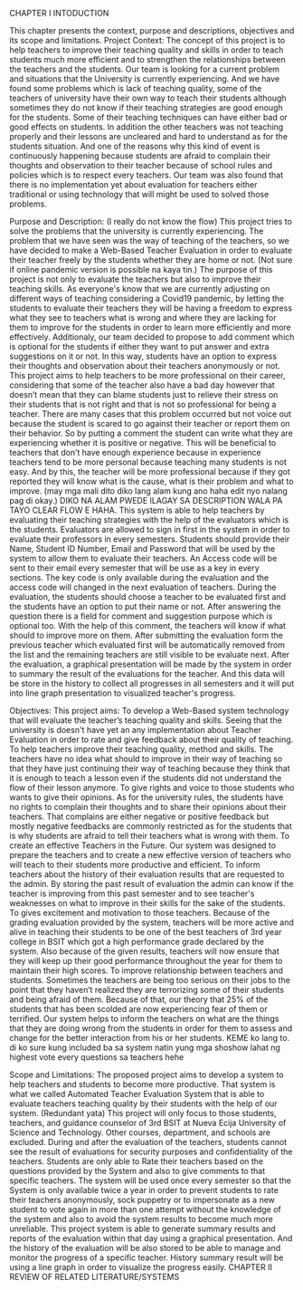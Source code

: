 CHAPTER I
INTODUCTION

This chapter presents the context, purpose and descriptions, objectives and its scope and limitations.
Project Context:
The concept of this project is to help teachers to improve their teaching quality and skills in order to teach students much more efficient and to strengthen the relationships between the teachers and the students.
Our team is looking for a current problem and situations that the University is currently experiencing. And we have found some problems which is lack of teaching quality, some of the teachers of university have their own way to teach their students although sometimes they do not know if their teaching strategies are good enough for the students. Some of their teaching techniques can have either bad or good effects on students. In addition the other teachers was not teaching properly and their lessons are uncleared and hard to understand as for the students situation. And one of the reasons why this kind of event is continuously happening because students are afraid to complain their thoughts and observation to their teacher because of school rules and policies which is to respect every teachers.  Our team was also found that there is no implementation yet about evaluation for teachers either traditional or using technology that will might be used to solved those problems. 

Purpose and Description: (I really do not know the flow)
This project tries to solve the problems that the university is currently experiencing. The problem that we have seen was the way of teaching of the teachers, so we have decided to make a Web-Based Teacher Evaluation in order to evaluate their teacher freely by the students whether they are home or not. (Not sure if online pandemic version is possible na kaya tin.)
The purpose of this project is not only to evaluate the teachers but also to improve their teaching skills. As everyone's know that we are currently adjusting on different ways of teaching considering a Covid19 pandemic, by letting the students to evaluate their teachers they will be having a freedom to express what they see to teachers what is wrong and where they are lacking for them to improve for the students in order to learn more efficiently and more effectively.
Additionaly, our team decided to propose to add comment which is optional for the students if either they want to put answer and extra suggestions on it or not. In this way, students have an option to express their thoughts and observation about their teachers anonymously or not. This project aims to help teachers to be more professional on their career, considering that some of the teacher also have a bad day however that doesn’t mean that they can blame students just to relieve their stress on their students that is not right and that is not so professional for being a teacher.
There are many cases that this problem occurred but not voice out because the student is scared to go against their teacher or report them on their behavior. So by putting a comment the student can write what they are experiencing whether it is positive or negative. This will be beneficial to teachers that don’t have enough experience because in experience teachers tend to be more personal because teaching many students is not easy. And by this, the teacher will be more professional because if they got reported they will know what is the cause, what is their problem and what to improve. (may mga mali dito diko lang alam kung ano haha edit nyo nalang pag di okay.) 
	DIKO NA ALAM PWEDE ILAGAY SA DESCRIPTION WALA PA TAYO CLEAR FLOW E HAHA.
This system is able to help teachers by evaluating their teaching strategies with the help of the evaluators which is the students. Evaluators are allowed to sign in first in the system in order to evaluate their professors in every semesters. Students should provide their Name, Student ID Number, Email and Password that will be used by the system to allow them to evaluate their teachers. An Access code will be sent to their email every semester that will be use as a key in every sections. The key code is only available during the evaluation and the access code will changed in the next evaluation of teachers.
During the evaluation, the students should choose a teacher to be evaluated first and the students have an option to put their name or not. After answering the question there is a field for comment and suggestion purpose which is optional too. With the help of this comment, the teachers will know if what should to improve more on them. After submitting the evaluation form the previous teacher which evaluated first will be automatically removed from the list and the remaining teachers are still visible to be evaluate next.
After the evaluation, a graphical presentation will be made by the system in order to summary the result of the evaluations for the teacher. And this data will be store in the history to collect all progresses in all semesters and it will put into line graph presentation to visualized teacher's progress.

Objectives:
This project aims:
To develop a Web-Based system technology that will evaluate the teacher’s teaching quality and skills. Seeing that the university is doesn't have yet an any implementation about Teacher Evaluation in order to rate and give feedback about their quality of teaching.
To help teachers improve their teaching quality, method and skills. The teachers have no idea what should to improve in their way of teaching so that they have just continuing their way of teaching because they think that it is enough to teach a lesson even if the students did not understand the flow of their lesson anymore.
To give rights and voice to those students who wants to give their opinions. As for the university rules, the students have no rights to complain their thoughts and to share their opinions about their teachers. That complains are either negative or positive feedback but mostly negative feedbacks are commonly restricted as for the students that is why students are afraid to tell their teachers what is wrong with them.
To create an effective Teachers in the Future. Our system was designed to prepare the teachers and to create a new effective version of teachers who will teach to their students more productive and efficient.
To inform teachers about the history of their evaluation results that are requested to the admin. By storing the past result of evaluation the admin can know if the teacher is improving from this past semester and to see teacher's weaknesses on what to improve in their skills for the sake of the students.
To gives excitement and motivation to those teachers. Because of the grading evaluation provided by the system, teachers will be more active and alive in teaching their students to be one of the best teachers of 3rd year college in BSIT which got a high performance grade declared by the system. Also because of the given results, teachers will now ensure that they will keep up their good performance throughout the year for them to maintain their high scores.
To improve relationship between teachers and students. Sometimes the teachers are being too serious on their jobs to the point that they haven’t realized they are terrorizing some of their students and being afraid of them.  Because of that, our theory that 25% of the students that has been scolded are now experiencing fear of them or terrified. Our system helps to inform the teachers on what are the things that they are doing wrong from the students in order for them to assess and change for the better interaction from his or her students.    KEME ko lang to. di ko sure kung included ba sa system natin yung mga shoshow lahat ng highest vote every questions sa teachers hehe

Scope and Limitations:
The proposed project aims to develop a system to help teachers and students to become more productive. That system is what we called Automated Teacher Evaluation System that is able to evaluate teachers teaching quality by their students with the help of our system. (Redundant yata)
This project will only focus to those students, teachers, and guidance counselor of 3rd BSIT at Nueva Ecija University of Science and Technology. Other courses, department, and schools are excluded.
During and after the evaluation of the teachers, students cannot see the result of evaluations for security purposes and confidentiality of the teachers. Students are only able to Rate their teachers based on the questions provided by the System and also to give comments to that specific teachers.
The system will be used once every semester so that the System is only available twice a year in order to prevent students to rate their teachers anonymously, sock puppetry or to impersonate as a new student to vote again in more than one attempt without the knowledge of the system and also to avoid the system results to become much more unreliable.
This project system is able to generate summary results and reports of the evaluation within that day using a graphical presentation. And the history of the evaluation will be also stored to be able to manage and monitor the progress of a specific teacher. History summary result will be using a line graph in order to visualize the progress easily.
CHAPTER II
REVIEW OF RELATED LITERATURE/SYSTEMS
